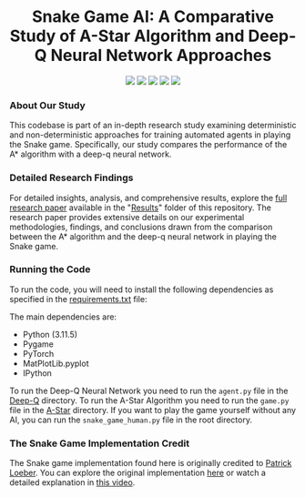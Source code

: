 <div align='center'>
<h1>Snake Game AI: A Comparative Study of A-Star Algorithm and Deep-Q Neural Network Approaches</h1>
<img src="https://img.shields.io/badge/Python-FFD43B?style=for-the-badge&logo=python&logoColor=blue" />
<img src="https://img.shields.io/badge/conda-342B029.svg?&style=for-the-badge&logo=anaconda&logoColor=white" />
<img src="https://img.shields.io/badge/Pygame-7A1FA2?style=for-the-badge&logo=python&logoColor=blue" />
<img src="https://img.shields.io/badge/PyTorch-EE4C2C?style=for-the-badge&logo=pytorch&logoColor=white" />
<img src="https://img.shields.io/badge/Plotly-239120?style=for-the-badge&logo=plotly&logoColor=white" />
</div>



### About Our Study

This codebase is part of an in-depth research study examining deterministic and non-deterministic approaches for training automated agents in playing the Snake game. Specifically, our study compares the performance of the A* algorithm with a deep-q neural network.

### Detailed Research Findings

For detailed insights, analysis, and comprehensive results, explore the [full research paper](Results/Results.pdf) available in the "[Results](Results)" folder of this repository. The research paper provides extensive details on our experimental methodologies, findings, and conclusions drawn from the comparison between the A* algorithm and the deep-q neural network in playing the Snake game.

### Running the Code
To run the code, you will need to install the following dependencies as specified in the [requirements.txt](requirements.txt) file:

The main dependencies are:
- Python (3.11.5)
- Pygame
- PyTorch
- MatPlotLib.pyplot
- IPython

To run the Deep-Q Neural Network you need to run the ```agent.py``` file in the [Deep-Q](Deep-Q) directory. To run the A-Star Algorithm you need to run the ```game.py``` file in the [A-Star](A-Star) directory. 
If you want to play the game yourself without any AI, you can run the ```snake_game_human.py``` file in the root directory.

### The Snake Game Implementation Credit

The Snake game implementation found here is originally credited to [Patrick Loeber](https://github.com/patrickloeber). You can explore the original implementation [here](https://github.com/patrickloeber/python-fun/tree/master/snake-pygame) or watch a detailed explanation in [this video](https://www.youtube.com/watch?v=L8ypSXwyBds).